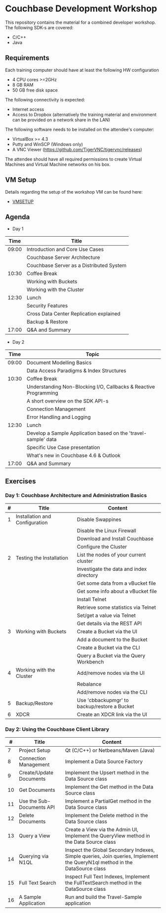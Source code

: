 # Couchbase Development Workshop

This repository contains the material for a combined developer workshop. The following SDK-s are covered:

* C/C++
* Java

## Requirements

Each training computer should have at least the following HW configuration

* 4 CPU cores >=2GHz
* 8 GB RAM
* 50 GB free disk space

The following connectivity is expected:

* Internet access
* Access to Dropbox (alternatively the training material and environment can be provided on a network share in the LAN)

The following software needs to be installed on the attendee's computer:

* VirtualBox >= 4.3
* Putty and WinSCP (Windows only)
* A VNC Viewer (https://github.com/TigerVNC/tigervnc/releases)

The attendee should have all required permissions to create Virtual Machines and Virtual Machine networks on his box.


## VM Setup

Details regarding the setup of the workshop VM can be found here: 

* [VMSETUP](https://github.com/dmaier-couchbase/cb-workshop-dev/blob/master/VMSETUP.md)


## Agenda

* Day 1

| Time            | Title                                   | 
| --------------- |  ---------------------------------------|
| 09:00           | Introduction and Core Use Cases         |
|                 | Couchbase Server Architecture           |
|                 | Couchbase Server as a Distributed System|
| 10:30           | Coffee Break                            |
|                 | Working with Buckets                    |
|                 | Working with the Cluster                |
| 12:30           | Lunch                                   |
|                 | Security Features                       |
|                 | Cross Data Center Replication explained |
|                 | Backup & Restore                        |
| 17:00           | Q&A and Summary                         |

* Day 2

| Time           | Topic                           |
| -------------- | ------------------------------- |
| 09:00          | Document Modelling Basics       |
|                | Data Access Paradigms & Index Structures |
| 10:30          | Coffee Break                    |
|                | Understanding Non-Blocking I/O, Callbacks & Reactive Programming|
|                | A short overview on the SDK API-s|
|                | Connection Management | 
|                | Error Handling and Logging |
| 12:30          | Lunch |
|                | Develop a Sample Application based on the 'travel-sample' data |
|                | Specific Use Case presentation |
|                | What's new in Couchbase 4.6 & Outlook|
| 17:00          | Q&A and Summary |

## Exercises

### Day 1: Couchbase Architecture and Administration Basics

| #               | Title                                  | Content                                      | 
| --------------- | -------------------------------------- | -------------------------------------------- |
| 1               | Installation and Configuration         | Disable Swappines | 
|                 |                                        | Disable the Linux Firewall |
|                 |                                        | Download and Install Couchbase |
|                 |                                        | Configure the Cluster |
| 2               | Testing the Installation               | List the nodes of your current cluster |
|                 |                                        | Investigate the data and index directory |
|                 |                                        | Get some data from a vBucket file |
|                 |                                        | Get some info about a vBucket file |
|                 |                                        | Install Telnet |
|                 |                                        | Retrieve some statistics via Telnet |
|                 |                                        | Set/get a value via Telnet |
|                 |                                        | Get details via the REST API |
| 3               | Working with Buckets                   | Create a Bucket via the UI |
|                 |                                        | Add a document to the Bucket |
|                 |                                        | Create a Bucket via the CLI|
|                 |                                        | Query a Bucket via the Query Workbench |
| 4               | Working with the Cluster               | Add/remove nodes via the UI|
|                 |                                        | Rebalance|
|                 |                                        | Add/remove nodes via the CLI |
| 5               | Backup/Restore                         | Use 'cbbackupmgr' to backup/restore a Bucket |
| 6               | XDCR                                   | Create an XDCR link via the UI |

### Day 2: Using the Couchbase Client Library

| #               | Title                                  | Content                                      | 
| --------------- | -------------------------------------- | -------------------------------------------- |
| 7               | Project Setup                          | Qt (C/C++) or Netbeans/Maven (Java) | 
| 8               | Connection Management                  | Implement a Data Source Factory |
| 9               | Create/Update Documents                | Implement the Upsert method in the Data Source class |
| 10              | Get Documents                          | Implement the Get method in the Data Source class |
| 11              | Use the Sub-Documents API              | Implement a PartialGet method in the Data Source class |
| 12              | Delete Documents                       | Implement the Delete method in the Data Source class |
| 13              | Query a View                           | Create a View via the Admin UI, Implement the QueryView method in the Data Source class|
| 14              | Querying via N1QL                      | Inspect the Global Secondary Indexes, Simple queries, Join queries, Implement the QueryN1ql method in the DataSource class |
| 15              | Full Text Search                       | Inspect Full Text Indexes, Implement  the FullTextSearch method in the DataSource class |
| 16              | A Sample Application                   | Run and build the Travel-Sample application  |
